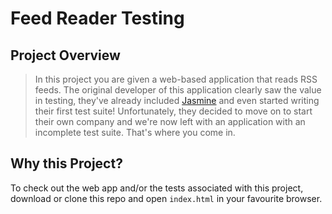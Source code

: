 # Feed Reader Testing

## Project Overview

> In this project you are given a web-based application that reads RSS feeds. The original developer of this application clearly saw the value in testing, they've already included [Jasmine](http://jasmine.github.io/) and even started writing their first test suite! Unfortunately, they decided to move on to start their own company and we're now left with an application with an incomplete test suite. That's where you come in.


## Why this Project?
To check out the web app and/or the tests associated with this project, download or clone this repo and open `index.html` in your favourite browser.